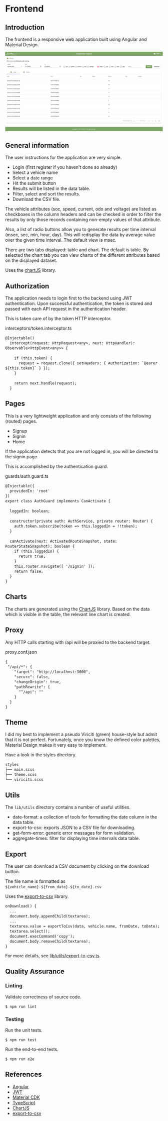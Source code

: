 # Frontend

## Introduction

The frontend is a responsive web application built using Angular and Material Design.

![Architecture Diagram](../images/screenshot-home-page.png)

## General information

The user instructions for the application are very simple.

* Login (first register if you haven't done so already)
* Select a vehicle name
* Select a date range
* Hit the submit button
* Results will be listed in the data table.
* Filter, select and sort the results.
* Download the CSV file.

The vehicle attributes (soc, speed, current, odo and voltage) are listed as checkboxes in the column headers and can be checked in order to filter the results by only those records containing non-empty values of that attribute.

Also, a list of radio buttons allow you to generate results per time interval (msec, sec, min, hour, day). This will redisplay the data by average value over the given time interval. The default view is msec.

There are two tabs displayed: table and chart. The default is table. By selected the chart tab you can view charts of the different attributes based
on the displayed dataset.

Uses the [chartJS](https://www.chartjs.org) library.


## Authorization

The application needs to login first to the backend using JWT authentication. Upon successful authentication, the token is stored and passed with
each API request in the authentication header.

This is taken care of by the token HTTP interceptor.

interceptors/token.interceptor.ts
```
@Injectable()
  intercept(request: HttpRequest<any>, next: HttpHandler): Observable<HttpEvent<any>> {

    if (this.token) {
      request = request.clone({ setHeaders: { Authorization: `Bearer ${this.token}` } });
    }

    return next.handle(request);
  }
```

## Pages

This is a very lightweight application and only consists of the following (routed) pages.

* Signup
* Signin
* Home

If the application detects that you are not logged in, you will be directed to the signin page.

This is accomplished by the authentication guard.

guards/auth.guard.ts
```
@Injectable({
  providedIn: 'root'
})
export class AuthGuard implements CanActivate {

  loggedIn: boolean;

  constructor(private auth: AuthService, private router: Router) {
    auth.token.subscribe(token => this.loggedIn = !!token);
  }

  canActivate(next: ActivatedRouteSnapshot, state: RouterStateSnapshot): boolean {
    if (this.loggedIn) {
      return true;
    }
    this.router.navigate([ '/signin' ]);
    return false;
  }
}
```

## Charts

The charts are generated using the [ChartJS](https://www.chartjs.org/) library. Based on the data which is visible in the table, the relevant line chart is created.


## Proxy

Any HTTP calls starting with /api will be proxied to the backend target.

proxy.conf.json
```
{
 "/api/*": {
    "target": "http://localhost:3000",
    "secure": false,
    "changeOrigin": true,
    "pathRewrite": {
      "^/api": ""
    }
  }
}
```

## Theme

I did my best to implement a pseudo Viriciti (green) house-style but admit that it is not perfect. Fortunately, once you know the defined color palettes, Material Design makes it very easy to implement.

Have a look in the styles directory.

```
styles
├── main.scss
├── theme.scss
└── viriciti.scss
```

## Utils

The `lib/utils` directory contains a number of useful utilities.

* date-format: a collection of tools for formatting the date column in the data table.
* export-to-csv: exports JSON to a CSV file for downloading.
* get-form-error: generic error messages for form validation.
* aggregate-times: filter for displaying time intervals data table.


## Export

The user can download a CSV document by clicking on the download button.

The file name is formatted as `${vehicle_name}-${from_date}-${to_date}.csv`

Uses the [export-to-csv](https://www.npmjs.com/package/export-to-csv) library.

```
onDownload() {
  ...
  document.body.appendChild(textarea);
  ...
  textarea.value = exportToCsv(data, vehicle.name, fromDate, toDate);
  textarea.select();
  document.execCommand('copy');
  document.body.removeChild(textarea);
}
```

For more details, see [lib/utils/export-to-csv.ts](./src/lib/utils/export-to-csv.ts).


## Quality Assurance

### Linting

Validate correctness of source code.

```
$ npm run lint
```

### Testing

Run the unit tests.

```
$ npm run test
```

Run the end-to-end tests.

```
$ npm run e2e
```

## References

* [Angular](https://angular.io)
* [JWT](https://jwt.io)
* [Material CDK](https://material.angular.io)
* [TypeScript](https://www.typescriptlang.org)
* [ChartJS](https://www.chartjs.org)
* [export-to-csv](https://www.npmjs.com/package/export-to-csv)
